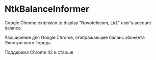 # NtkBalanceInformer
Google Chrome extension to display "Novotelecom, Ltd." user's account balance.

Расширение для Google Chrome, отображающее баланс абонента Электронного Города.

Поддержка Chrome 42 и старше